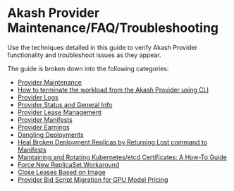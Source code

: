 # Akash Provider Maintenance/FAQ/Troubleshooting

Use the techniques detailed in this guide to verify Akash Provider functionality and troubleshoot issues as they appear.

The guide is broken down into the following categories:

* [Provider Maintenance](provider-maintenance.md)
* [How to terminate the workload from the Akash Provider using CLI](how-to-terminate-the-workload-from-the-akash-provider-using-cli.md)
* [Provider Logs](provider-logs.md)
* [Provider Status and General Info](provider-status-and-general-info.md)
* [Provider Lease Management](provider-lease-management.md)
* [Provider Manifests](provider-manifests.md)
* [Provider Earnings](provider-earnings.md)
* [Dangling Deployments](dangling-deployments.md)
* [Heal Broken Deployment Replicas by Returning Lost command to Manifests](heal-broken-deployment-replicas-by-returning-lost-command-to-manifests.md)
* [Maintaining and Rotating Kubernetes/etcd Certificates: A How-To Guide](maintaining-and-rotating-kubernetes-etcd-certificates-a-how-to-guide.md)
* [Force New ReplicaSet Workaround](force-new-replicaset-workaround.md)
* [Close Leases Based on Image](close-leases-based-on-image.md)
* [Provider Bid Script Migration for GPU Model Pricing](provider-bid-script-migration-gpu-models.md)
